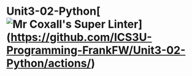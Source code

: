 # Unit3-02-Python\[![Mr Coxall's Super Linter](https://github.com/ICS3U-Programming-FrankFW/Unit3-02-Python/workflows/Mr%20Coxall's%20Super%20Linter/badge.svg)](https://github.com/ICS3U-Programming-FrankFW/Unit3-02-Python/actions/)

